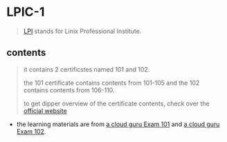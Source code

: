 # LPIC-1

> [LPI](https://www.lpi.org/) stands for Linix Professional Institute.

## contents

> it contains 2 certificstes named 101 and 102.
>
> the 101 certificate contains contents from 101-105 and the 102 contains contents from 106-110.
>
> to get dipper overview of the certificate contents, check over the [official website](https://www.lpi.org/our-certifications/lpic-1-overview)

- the learning materials are from [a cloud guru Exam 101]() and [a cloud guru Exam 102]().
